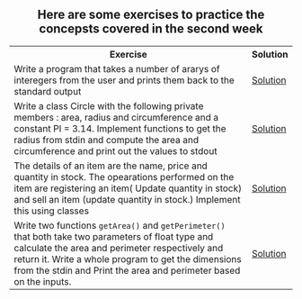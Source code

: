 <h2 align="center"> Here are some exercises to practice the concepsts covered in the second week </h2>

<table>
<tr>
<th>Exercise</th>
<th>Solution</th>
</tr>

<tr>
<td>Write a program that takes a number of ararys of interegers from the user and prints them back to the standard output</td>
<td><a href="./../week2/arr.cpp">Solution</a></td>
</tr>

<tr>
<td>Write a class Circle with the following private members : area, radius and circumference and a constant PI = 3.14. Implement functions to get the radius from stdin and compute the area and circumference and print out the values to stdout</td>
<td><a href="./../week2/circle.cpp">Solution</a></td>
</tr>

<tr>
<td>The details of an item are the name, price and quantity in stock. The opearations performed on the item are registering an item( Update quantity in stock) and sell an item (update quantity in stock.) Implement this using classes</td>
<td><a href="./../week2/stock.cpp">Solution</a></td>
</tr>

<tr>
<td>Write two functions <code>getArea()</code> and <code>getPerimeter()</code> that both take two parameters of float type and calculate the area and perimeter respectively and return it. Write a whole program to get the dimensions from the stdin and Print the area and perimeter based on the inputs. </td>
<td><a href="./../week2/rect.cpp">Solution</a></td>
<tr>
</table>